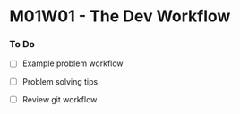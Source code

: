 # M01W01 - The Dev Workflow

### To Do
- [ ] Example problem workflow
- [ ] Problem solving tips
- [ ] Review git workflow


















